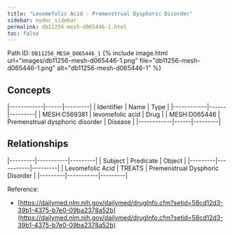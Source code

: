 ```yaml
---
title: "Levomefolic Acid - Premenstrual Dysphoric Disorder"
sidebar: mydoc_sidebar
permalink: db11256-mesh-d065446-1.html
toc: false 
---
```



Path ID: `DB11256_MESH_D065446_1`
{% include image.html url="images/db11256-mesh-d065446-1.png" file="db11256-mesh-d065446-1.png" alt="db11256-mesh-d065446-1" %}

## Concepts

|------------|------|---------|
| Identifier | Name | Type    |
|------------|------|---------|
| MESH:C569381 | levomefolic acid | Drug |
| MESH:D065446 | Premenstrual dysphoric disorder | Disease |
|------------|------|---------|

## Relationships

|---------|-----------|---------|
| Subject | Predicate | Object  |
|---------|-----------|---------|
| Levomefolic Acid | TREATS | Premenstrual Dysphoric Disorder |
|---------|-----------|---------|

Reference: 
  - [https://dailymed.nlm.nih.gov/dailymed/drugInfo.cfm?setid=58cd12d3-39b1-4375-b7e0-09ba2378a52b](https://dailymed.nlm.nih.gov/dailymed/drugInfo.cfm?setid=58cd12d3-39b1-4375-b7e0-09ba2378a52b)
